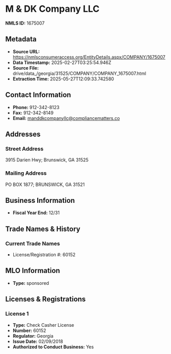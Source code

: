 # M & DK Company LLC

**NMLS ID:** 1675007

## Metadata
- **Source URL:** https://nmlsconsumeraccess.org/EntityDetails.aspx/COMPANY/1675007
- **Data Timestamp:** 2025-02-27T03:25:54.946Z
- **Source File:** drive/data_/georgia/31525/COMPANY/COMPANY_1675007.html
- **Extraction Time:** 2025-05-27T12:09:33.742580

## Contact Information
- **Phone:** 912-342-8123
- **Fax:** 912-342-8149
- **Email:** manddkcompanyllc@compliancematters.co

## Addresses
### Street Address
3915 Darien Hwy; Brunswick, GA 31525

### Mailing Address
PO BOX 1877; BRUNSWICK, GA 31521

## Business Information
- **Fiscal Year End:** 12/31

## Trade Names & History
### Current Trade Names
- License/Registration #: 60152

## MLO Information
- **Type:** sponsored

## Licenses & Registrations

### License 1
- **Type:** Check Casher License
- **Number:** 60152
- **Regulator:** Georgia
- **Issue Date:** 02/09/2018
- **Authorized to Conduct Business:** Yes
